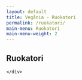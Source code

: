 ```yaml
---
layout: default
title: Vegånia - Ruokatori
permalink: /ruokatori/
main-menu: Ruokatori
main-menu-weight: 2
---
```


<section class="container-fluid">
  <div class="row">
    <div class="col">
      <h1>Ruokatori</h1>
      <p class="lead"></p>

    </div>
  </div>
</section>
